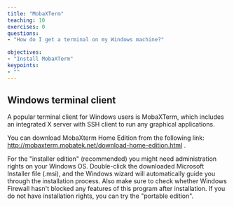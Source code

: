 ```yaml
---
title: "MobaXTerm"
teaching: 10
exercises: 0
questions:
- "How do I get a terminal on my Windows machine?"

objectives:
- "Install MobaXTerm"
keypoints:
- ""
---
```


## Windows terminal client

A popular terminal client for Windows users is MobaXTerm, which includes an integrated X server
with SSH client to run any graphical applications.

You can download MobaXterm Home Edition from the following link:
http://mobaxterm.mobatek.net/download-home-edition.html .

For the "installer edition" (recommended) you might need administration rights on your Windows OS.
Double-click the downloaded Microsoft Installer file (.msi), and the Windows wizard will automatically
guide you through the installation process. Also make sure to check whether Windows Firewall hasn't blocked
any features of this program after installation.
If you do not have installation rights, you can try the "portable edition".
